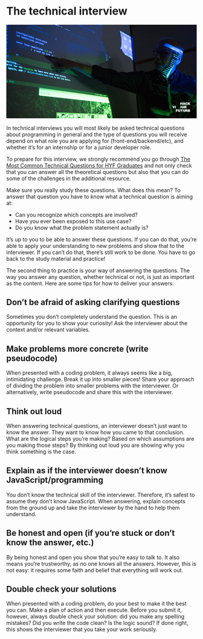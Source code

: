 # The technical interview

![TechnicalInterview](assets/interview2.jpg)

In technical interviews you will most likely be asked technical questions about programming in general and the type of questions you will receive depend on what role you are applying for (front-end/backend/etc), and whether it’s for an internship or for a junior developer role. 

To prepare for this interview, we strongly recommend you go through [The Most Common Technical Questions for HYF Graduates](/technicalquestions.md) and not only check that you can answer all the theoretical questions but also that you can do some of the challenges in the additional resource.

Make sure you really study these questions. What does this mean? To answer that question you have to know what a technical question is aiming at:

- Can you recognize which concepts are involved?
- Have you ever been exposed to this use case?
- Do you know what the problem statement actually is?

It’s up to you to be able to answer these questions. If you can do that, you’re able to apply your understanding to new problems and show that to the interviewer. If you can’t do that, there’s still work to be done. You have to go back to the study material and practice!

The second thing to practice is your way of answering the questions. The way you answer any question, whether technical or not, is just as important as the content. Here are some tips for how to deliver your answers:

## Don’t be afraid of asking clarifying questions
Sometimes you don’t completely understand the question. This is an opportunity for you to show your curiosity! Ask the interviewer about the context and/or relevant variables.

## Make problems more concrete (write pseudocode)
When presented with a coding problem, it always seems like a big, intimidating challenge. Break it up into smaller pieces! Share your approach of dividing the problem into smaller problems with the interviewer. Or alternatively, write pseudocode and share this with the interviewer.

## Think out loud
When answering technical questions, an interviewer doesn’t just want to know the answer. They want to know how you came to that conclusion. What are the logical steps you’re making? Based on which assumptions are you making those steps? By thinking out loud you are showing why you think something is the case.

## Explain as if the interviewer doesn’t know JavaScript/programming
You don’t know the technical skill of the interviewer. Therefore, it’s safest to assume they don’t know JavaScript. When answering, explain concepts from the ground up and take the interviewer by the hand to help them understand.

## Be honest and open (if you’re stuck or don’t know the answer, etc.)
By being honest and open you show that you’re easy to talk to. It also means you’re trustworthy, as no one knows all the answers. However,  this is not easy: it requires some faith and belief that everything will work out.

## Double check your solutions
When presented with a coding problem, do your best to make it the best you can. Make a plan of action and then execute. Before you submit it, however, always double check your solution: did you make any spelling mistakes? Did you write the code clean? Is the logic sound? If done right, this shows the interviewer that you take your work seriously. 
